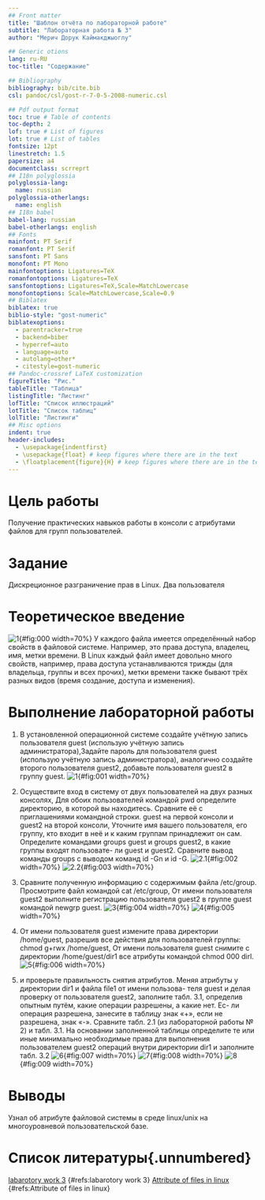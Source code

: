 ```yaml
---
## Front matter
title: "Шаблон отчёта по лабораторной работе"
subtitle: "Лабораторная работа № 3"
author: "Мерич Дорук Каймакджыоглу"

## Generic otions
lang: ru-RU
toc-title: "Содержание"

## Bibliography
bibliography: bib/cite.bib
csl: pandoc/csl/gost-r-7-0-5-2008-numeric.csl

## Pdf output format
toc: true # Table of contents
toc-depth: 2
lof: true # List of figures
lot: true # List of tables
fontsize: 12pt
linestretch: 1.5
papersize: a4
documentclass: scrreprt
## I18n polyglossia
polyglossia-lang:
  name: russian
polyglossia-otherlangs:
  name: english
## I18n babel
babel-lang: russian
babel-otherlangs: english
## Fonts
mainfont: PT Serif
romanfont: PT Serif
sansfont: PT Sans
monofont: PT Mono
mainfontoptions: Ligatures=TeX
romanfontoptions: Ligatures=TeX
sansfontoptions: Ligatures=TeX,Scale=MatchLowercase
monofontoptions: Scale=MatchLowercase,Scale=0.9
## Biblatex
biblatex: true
biblio-style: "gost-numeric"
biblatexoptions:
  - parentracker=true
  - backend=biber
  - hyperref=auto
  - language=auto
  - autolang=other*
  - citestyle=gost-numeric
## Pandoc-crossref LaTeX customization
figureTitle: "Рис."
tableTitle: "Таблица"
listingTitle: "Листинг"
lofTitle: "Список иллюстраций"
lotTitle: "Список таблиц"
lolTitle: "Листинги"
## Misc options
indent: true
header-includes:
  - \usepackage{indentfirst}
  - \usepackage{float} # keep figures where there are in the text
  - \floatplacement{figure}{H} # keep figures where there are in the text
---
```


# Цель работы

Получение практических навыков работы в консоли с атрибутами файлов для групп пользователей.

# Задание

Дискреционное разграничение прав в Linux. Два пользователя

# Теоретическое введение
![1](image/theory.png){#fig:000 width=70%}
У каждого файла имеется определённый набор свойств в файловой системе. Например, это права доступа, владелец, имя, метки времени. В Linux каждый файл имеет довольно много свойств, например, права доступа устанавливаются трижды (для владельца, группы и всех прочих), метки времени также бывают трёх разных видов (время создание, доступа и изменения). 

# Выполнение лабораторной работы

1. В установленной операционной системе создайте учётную запись пользователя guest (использую учётную запись администратора),Задайте пароль для пользователя guest (использую учётную запись администратора), аналогично создайте второго пользователя guest2, добавьте пользователя guest2 в группу guest.
![1](image/1.png){#fig:001 width=70%}

2. Осуществите вход в систему от двух пользователей на двух разных консолях, Для обоих пользователей командой pwd определите директорию, в которой вы находитесь. Сравните её с приглашениями командной строки. guest на первой консоли и guest2 на второй консоли, Уточните имя вашего пользователя, его группу, кто входит в неё и к каким группам принадлежит он сам. Определите командами groups guest и groups guest2, в какие группы входят пользовате-
ли guest и guest2. Сравните вывод команды groups с выводом команд id -Gn и id -G.
![2.1](image/2.1.png){#fig:002 width=70%}
![2.2](image/2.2.png){#fig:003 width=70%}

3. Сравните полученную информацию с содержимым файла /etc/group. Просмотрите файл командой cat /etc/group, От имени пользователя guest2 выполните регистрацию пользователя guest2 в группе guest командой newgrp guest.
![3](image/3.png){#fig:004 width=70%}
![4](image/5.png){#fig:005 width=70%}

4. От имени пользователя guest измените права директории /home/guest,
разрешив все действия для пользователей группы: chmod g+rwx /home/guest, От имени пользователя guest снимите с директории /home/guest/dir1 все атрибуты командой chmod 000 dirl.
![5](image/4.png){#fig:006 width=70%}

5. и проверьте правильность снятия атрибутов. Меняя атрибуты у директории dir1 и файла file1 от имени пользова- теля guest и делая проверку от пользователя guest2, заполните табл. 3.1, определив опытным путём, какие операции разрешены, а какие нет. Ес- ли операция разрешена, занесите в таблицу знак «+», если не разрешена, знак «-». Сравните табл. 2.1 (из лабораторной работы № 2) и табл. 3.1. На основании заполненной таблицы определите те или иные минимально необходимые права для выполнения пользователем guest2 операций внутри директории dir1 и заполните табл. 3.2
![6](image/6.png){#fig:007 width=70%}
![7](image/1sttable.png){#fig:008 width=70%}
![8](image/2ndtable.png){#fig:009 width=70%}

# Выводы

Узнал об атрибуте файловой системы в среде linux/unix на многоуровневой пользовательской базе.

# Список литературы{.unnumbered}

[labarotory work 3](https://esystem.rudn.ru/pluginfile.php/2090204/mod_resource/content/4/003-lab_discret_2users.pdf) {#refs:labarotory work 3}
[Attribute of files in linux](https://zalinux.ru/?p=6440) {#refs:Attribute of files in linux}